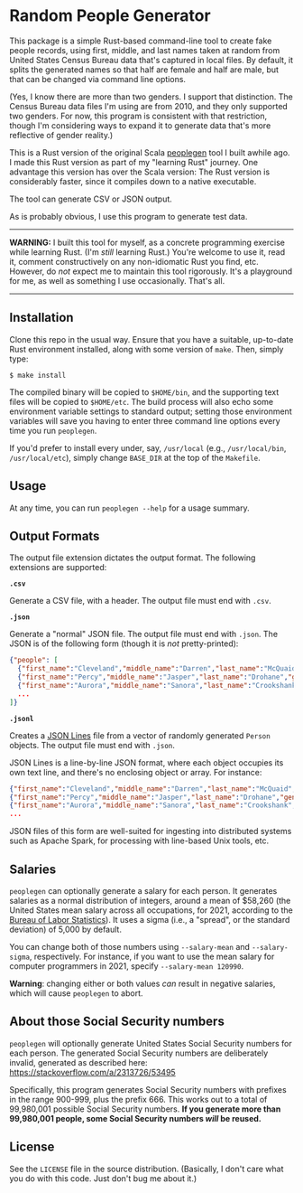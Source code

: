 # Random People Generator

This package is a simple Rust-based command-line tool to create fake people
records, using first, middle, and last names taken at random from United
States Census Bureau data that's captured in local files. By default, it
splits the generated names so that half are female and half are male,
but that can be changed via command line options.

(Yes, I know there are more than two genders. I support that distinction.
The Census Bureau data files I'm using are from 2010, and they only supported
two genders. For now, this program is consistent with that restriction, though
I'm considering ways to expand it to generate data that's more reflective of
gender reality.)

This is a Rust version of the original Scala
[peoplegen](https://github.com/bmc/peoplegen) tool I built awhile ago. I
made this Rust version as part of my "learning Rust" journey. One advantage
this version has over the Scala version: The Rust version is considerably
faster, since it compiles down to a native executable.

The tool can generate CSV or JSON output.

As is probably obvious, I use this program to generate test data.

----

**WARNING:** I built this tool for myself, as a concrete programming exercise
while learning Rust. (I'm *still* learning Rust.) You're welcome to use it,
read it, comment constructively on any non-idiomatic Rust you find, etc.
However, do *not* expect me to maintain this tool rigorously. It's a playground
for me, as well as something I use occasionally. That's all.

----

## Installation

Clone this repo in the usual way. Ensure that you have a suitable, up-to-date
Rust environment installed, along with some version of `make`. Then, simply
type:

```
$ make install
```

The compiled binary will be copied to `$HOME/bin`, and the supporting text
files will be copied to `$HOME/etc`. The build process will also echo some
environment variable settings to standard output; setting those environment
variables will save you having to enter three command line options every time
you run `peoplegen`.

If you'd prefer to install every under, say, `/usr/local` (e.g.,
`/usr/local/bin`, `/usr/local/etc`), simply change `BASE_DIR` at the top
of the `Makefile`.

## Usage

At any time, you can run `peoplegen --help` for a usage summary.

## Output Formats

The output file extension dictates the output format. The following
extensions are supported:

**`.csv`**

Generate a CSV file, with a header. The output file must
end with `.csv`.

**`.json`**

Generate a "normal" JSON file. The output file must end with `.json`.
The JSON is of the following form (though it is *not* pretty-printed):

```json
{"people": [
  {"first_name":"Cleveland","middle_name":"Darren","last_name":"McQuaid","gender":"M","birth_date":"1993-01-14","ssn":"934-79-3074"},
  {"first_name":"Percy","middle_name":"Jasper","last_name":"Drohane","gender":"M","birth_date":"1951-01-27","ssn":"963-73-1208"},
  {"first_name":"Aurora","middle_name":"Sanora","last_name":"Crookshank","gender":"F","birth_date":"1997-09-14","ssn":"967-41-1818"},
  ...
]}
```

**`.jsonl`**

Creates a [JSON Lines](https://jsonlines.org/) file from a vector of randomly
generated `Person` objects. The output file must end with `.json`.

JSON Lines is a line-by-line JSON format, where each object occupies its own
text line, and there's no enclosing object or array. For instance:

```json
{"first_name":"Cleveland","middle_name":"Darren","last_name":"McQuaid","gender":"M","birth_date":"1993-01-14","ssn":"934-79-3074"}
{"first_name":"Percy","middle_name":"Jasper","last_name":"Drohane","gender":"M","birth_date":"1951-01-27","ssn":"963-73-1208"}
{"first_name":"Aurora","middle_name":"Sanora","last_name":"Crookshank","gender":"F","birth_date":"1997-09-14","ssn":"967-41-1818"}
...
```

JSON files of this form are well-suited for ingesting into distributed
systems such as Apache Spark, for processing with line-based Unix tools,
etc.

## Salaries

`peoplegen` can optionally generate a salary for each person. It generates
salaries as a normal distribution of integers, around a mean of $58,260
(the United States mean salary across all occupations, for 2021, according to
the [Bureau of Labor Statistics](https://www.bls.gov/oes/current/oes_nat.htm)).
It uses a sigma (i.e., a "spread", or the standard deviation) of 5,000 by
default.

You can change both of those numbers using `--salary-mean` and
`--salary-sigma`, respectively. For instance, if you want to use the mean
salary for computer programmers in 2021, specify `--salary-mean 120990`.

**Warning**: changing either or both values *can* result in negative salaries,
which will cause `peoplegen` to abort.

## About those Social Security numbers

`peoplegen` will optionally generate United States Social Security numbers for
each person. The generated Social Security numbers are deliberately invalid,
generated as described here: <https://stackoverflow.com/a/2313726/53495>

Specifically, this program generates Social Security numbers with prefixes
in the range 900-999, plus the prefix 666. This works out to a total of
99,980,001 possible Social Security numbers. **If you generate more than
99,980,001 people, some Social Security numbers *will* be reused.**

## License

See the `LICENSE` file in the source distribution. (Basically, I don't
care what you do with this code. Just don't bug me about it.)
